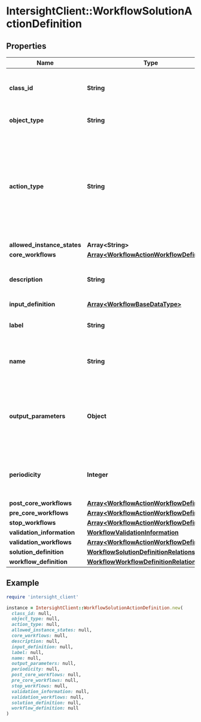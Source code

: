 # IntersightClient::WorkflowSolutionActionDefinition

## Properties

| Name | Type | Description | Notes |
| ---- | ---- | ----------- | ----- |
| **class_id** | **String** | The fully-qualified name of the instantiated, concrete type. This property is used as a discriminator to identify the type of the payload when marshaling and unmarshaling data. | [default to &#39;workflow.SolutionActionDefinition&#39;] |
| **object_type** | **String** | The fully-qualified name of the instantiated, concrete type. The value should be the same as the &#39;ClassId&#39; property. | [default to &#39;workflow.SolutionActionDefinition&#39;] |
| **action_type** | **String** | Type of actionDefinition which decides on how to trigger the action. * &#x60;External&#x60; - External actions definition can be triggered by enduser to perform actions on the solution. Once action is completed successfully (eg. create/deploy), user cannot re-trigger that action again. * &#x60;Internal&#x60; - Internal action definition is used to trigger periodic actions on the solution instance. * &#x60;Repetitive&#x60; - Repetitive action definition is an external action that can be triggered by enduser to perform repetitive actions (eg. Edit/Update/Perform health check) on the created solution. | [optional][default to &#39;External&#39;] |
| **allowed_instance_states** | **Array&lt;String&gt;** |  | [optional] |
| **core_workflows** | [**Array&lt;WorkflowActionWorkflowDefinition&gt;**](WorkflowActionWorkflowDefinition.md) |  | [optional] |
| **description** | **String** | The description for this action which provides information on what are the pre-requisites to use this action on the solution and what features are supported by this action. | [optional] |
| **input_definition** | [**Array&lt;WorkflowBaseDataType&gt;**](WorkflowBaseDataType.md) |  | [optional] |
| **label** | **String** | A user friendly short name to identify the action. Name can only contain letters (a-z, A-Z), numbers (0-9), hyphen (-), period (.), colon (:), space ( ) or an underscore (_). | [optional] |
| **name** | **String** | The name for this action definition. Name can only contain letters (a-z, A-Z), numbers (0-9), hyphen (-), period (.), colon (:) or an underscore (_). Name of the action must be unique within a solution definition. | [optional] |
| **output_parameters** | **Object** | The output mappings from workflows in the action definition to the solution output definition. Any output from core or post-core workflow can be mapped to solution output definition. The output can be referred using the name of the workflow definition and the output name in the following format &#39;${&lt;ActionWorkflowDefinition.Name&gt;.output.&lt;outputName&gt;&#39;. | [optional] |
| **periodicity** | **Integer** | Value in seconds to specify the periodicity of the workflows. A zero value indicate the workflow will not execute periodically. A non-zero value indicate, the workflow will be executed periodically with this periodicity. | [optional] |
| **post_core_workflows** | [**Array&lt;WorkflowActionWorkflowDefinition&gt;**](WorkflowActionWorkflowDefinition.md) |  | [optional] |
| **pre_core_workflows** | [**Array&lt;WorkflowActionWorkflowDefinition&gt;**](WorkflowActionWorkflowDefinition.md) |  | [optional] |
| **stop_workflows** | [**Array&lt;WorkflowActionWorkflowDefinition&gt;**](WorkflowActionWorkflowDefinition.md) |  | [optional] |
| **validation_information** | [**WorkflowValidationInformation**](WorkflowValidationInformation.md) |  | [optional] |
| **validation_workflows** | [**Array&lt;WorkflowActionWorkflowDefinition&gt;**](WorkflowActionWorkflowDefinition.md) |  | [optional] |
| **solution_definition** | [**WorkflowSolutionDefinitionRelationship**](WorkflowSolutionDefinitionRelationship.md) |  | [optional] |
| **workflow_definition** | [**WorkflowWorkflowDefinitionRelationship**](WorkflowWorkflowDefinitionRelationship.md) |  | [optional] |

## Example

```ruby
require 'intersight_client'

instance = IntersightClient::WorkflowSolutionActionDefinition.new(
  class_id: null,
  object_type: null,
  action_type: null,
  allowed_instance_states: null,
  core_workflows: null,
  description: null,
  input_definition: null,
  label: null,
  name: null,
  output_parameters: null,
  periodicity: null,
  post_core_workflows: null,
  pre_core_workflows: null,
  stop_workflows: null,
  validation_information: null,
  validation_workflows: null,
  solution_definition: null,
  workflow_definition: null
)
```

